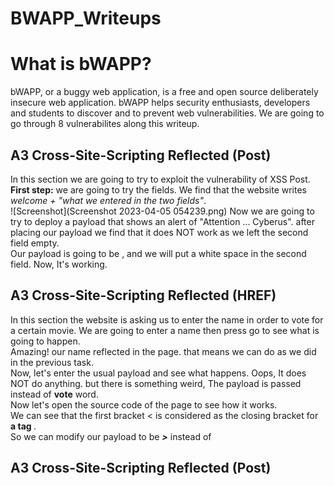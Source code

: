 # BWAPP_Writeups

<h1>What is bWAPP?</h1>
  bWAPP, or a buggy web application, is a free and open source deliberately insecure web application. bWAPP helps security enthusiasts, developers and students to discover and to prevent web vulnerabilities. We are going to go through 8 vulnerabilites along this writeup.

<h2>A3 Cross-Site-Scripting Reflected (Post)</h2>
In this section we are going to try to exploit the vulnerability of XSS Post.<br>
<b>First step:</b> we are going to try the fields. We find that the website writes <em>welcome + "what we entered in the two fields"</em>.<br>
![Screenshot](Screenshot 2023-04-05 054239.png)
Now we are going to try to deploy a payload that shows an alert of "Attention ... Cyberus". after placing our payload we find that it does NOT work as we left the second field empty.<br>
Our payload is going to be <em><b><script> alert("Attention ... Cyberus") </script></b></em>, and we will put a white space in the second field. Now, It's working.

<h2>A3 Cross-Site-Scripting Reflected (HREF)</h2>
In this section the website is asking us to enter the name in order to vote for a certain movie. We are going to enter a name then press go to see what is going to happen.<br>
Amazing! our name reflected in the page. that means we can do as we did in the previous task.<br>
Now, let's enter the usual payload <em><b><script> alert("Attention ... Cyberus") </script></b></em> and see what happens. Oops, It does NOT do anything. but there is something weird, The payload is passed instead of <b>vote</b> word.<br>
Now let's open the source code of the page to see how it works.<br>
We can see that the first bracket < is considered as the closing bracket for <b> a tag </b>.<br>
So we can modify our payload to be <em><b>><script> alert("Attention ... Cyberus") </script></b></em> instead of <em><b><script> alert("Attention ... Cyberus") </script></b></em>

<h2>A3 Cross-Site-Scripting Reflected (Post)</h2>
